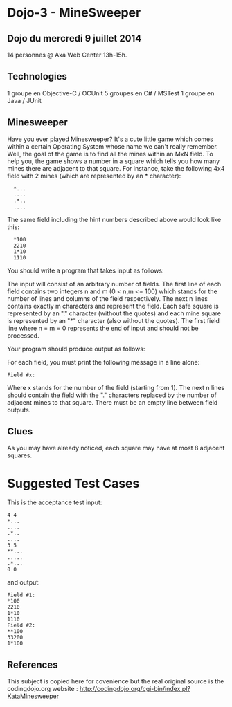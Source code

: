 # Dojo-3 - MineSweeper

## Dojo du mercredi 9 juillet 2014

14 personnes @ Axa Web Center 13h-15h.

## Technologies
1 groupe en Objective-C / OCUnit
5 groupes en C# / MSTest
1 groupe en Java / JUnit

## Minesweeper

Have you ever played Minesweeper? It's a cute little game which comes within a certain Operating System whose name we can't really remember. Well, the goal of the game is to find all the mines within an MxN field. To help you, the game shows a number in a square which tells you how many mines there are adjacent to that square. For instance, take the following 4x4 field with 2 mines (which are represented by an * character):

```
  *...
  ....
  .*..
  ....
```

The same field including the hint numbers described above would look like this:

```
  *100
  2210
  1*10
  1110
```
You should write a program that takes input as follows:

  The input will consist of an arbitrary number of fields. The first line of each field contains two integers n and m (0 < n,m <= 100) which stands for the number of lines and columns of the field respectively. The next n lines contains exactly m characters and represent the field. Each safe square is represented by an "." character (without the quotes) and each mine square is represented by an "*" character (also without the quotes). The first field line where n = m = 0 represents the end of input and should not be processed.

Your program should produce output as follows:

For each field, you must print the following message in a line alone:

`Field #x:`

Where x stands for the number of the field (starting from 1). The next n lines should contain the field with the "." characters replaced by the number of adjacent mines to that square. There must be an empty line between field outputs.

## Clues

As you may have already noticed, each square may have at most 8 adjacent squares.

# Suggested Test Cases

This is the acceptance test input:
```
4 4
*...
....
.*..
....
3 5
**...
.....
.*...
0 0
```
and output:
```
Field #1:
*100
2210
1*10
1110
Field #2:
**100
33200
1*100
```

## References
This subject is copied here for covenience but the real original source is the codingdojo.org website : http://codingdojo.org/cgi-bin/index.pl?KataMinesweeper

